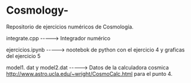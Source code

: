 # Cosmology-

Repositorio de ejercicios numéricos de Cosmología.

integrate.cpp -----> Integrador numérico

ejercicios.ipynb -----> nootebok de python con el ejercicio 4 y graficas del ejercicio 5

model1. dat y model2.dat -----> Datos de la calculadora cosmica http://www.astro.ucla.edu/~wright/CosmoCalc.html para el punto 4.


